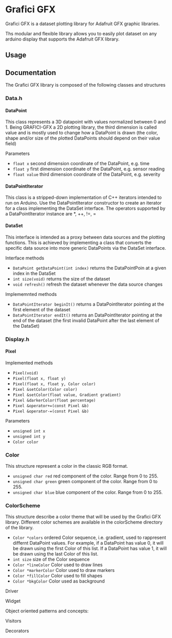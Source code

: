 # Grafici GFX
Grafici GFX is a dataset plotting library for Adafruit GFX graphic libraries.

Ths modular and flexible library allows you to easily plot dataset on any arduino display that supports the Adafruit GFX library.

## Usage

## Documentation
The Grafici GFX library is composed of the following classes and structures 

### Data.h

#### DataPoint
This class represents a 3D datapoint with values normalized between 0 and 1. Being GRAFICI-GFX a 2D plotting library, the third dimension is called value and is mostly used to change how a DataPoint is drawn (the color, shape and/or size of the plotted DataPoints should depend on their value field)

Parameters
* `float x` second dimension coordinate of the DataPoint, e.g. time
* `float y` first dimension coordinate of the DataPoint, e.g. sensor reading
* `float value` third dimension coordinate of the DataPoint, e.g. severity

#### DataPointIterator
This class is a stripped-down implementation of C++ iterators intended to run on Arduino.
Use the DataPointIterator constructor to create an iterator for a class implementing the DataSet interface.
The operators supported by a DataPointIterator instance are *, ++, !=, =

#### DataSet
This interface is intended as a proxy between data sources and the plotting functions. This is achieved by implementing a class that converts the specific data source into more generic DataPoints via the DataSet interface.
  
Interface methods
* `DataPoint getDataPoint(int index)` returns the DataPointPoin at a given index in the DataSet
* `int size(void)` returns the size of the dataset
* `void refresh()` refresh the dataset whenever the data source changes

Implememnted methods 
* `DataPointIterator beginIt()` returns a DataPointIterator pointing at the first element of the dataset
* `DataPointIterator endIt()` returns an DataPointIterator pointing at the end of the dataset (the first invalid DataPoint after the last element of the DataSet)


### Display.h

#### Pixel

Implemented methods 
* `Pixel(void)`
* `Pixel(float x, float y)`
* `Pixel(float x, float y, Color color)`
* `Pixel &setColor(Color color)`
* `Pixel &setColor(float value, Gradient gradient)`
* `Pixel &darkerColor(float percentage)`
* `Pixel &operator+=(const Pixel &b)`
* `Pixel &operator-=(const Pixel &b)`

Parameters
* `unsigned int x` 
* `unsigned int y`
* `Color color`
  
### Color
This structure represent a color in the classic RGB format. 

* `unsigned char red` red component of the color. Range from 0 to 255.
* `unsigned char green` green component of the color. Range from 0 to 255.
* `unsigned char blue` blue component of the color. Range from 0 to 255.

### ColorScheme
This structure describe a color theme that will be used by the Grafici GFX library. Different color schemes are available in the colorScheme directory of the library.

* `Color *colors` ordered Color sequence, i.e. gradient, used to rappresent differnt DataPoint values. For example, if a DataPoint has value 0, it will be drawn using the first Color of this list. If a DataPoint has value 1, it will be drawn using the last Color of this list.
* `int size` size of the Color sequence
* `Color *lineColor` Color used to draw lines 
* `Color *markerColor` Color used to draw markers
* `Color *fillColor` Color used to fill shapes
* `Color *bkgColor` Color used as background

Driver

Widget

Object oriented patterns and concepts:

Visitors

Decorators

